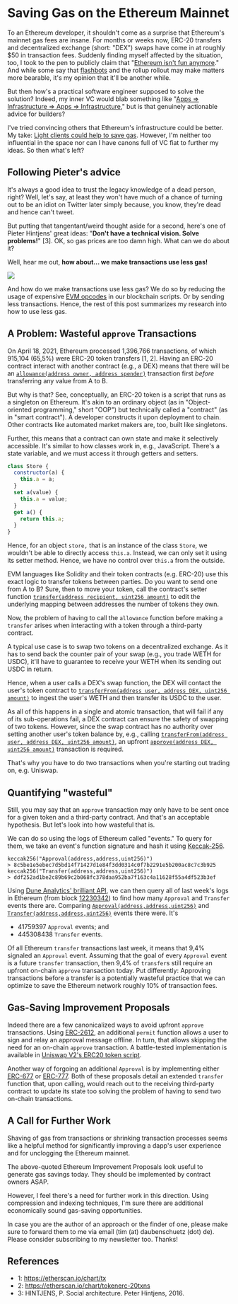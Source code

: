 # Saving Gas on the Ethereum Mainnet

To an Ethereum developer, it shouldn't come as a surprise that Ethereum's
mainnet gas fees are insane. For months or weeks now, ERC-20 transfers and
decentralized exchange (short: "DEX") swaps have come in at roughly $50 in
transaction fees. Suddenly finding myself affected by the situation, too, I
took to the pen to publicly claim that "[Ethereum isn't fun
anymore](https://timdaub.github.io/2021/02/22/ethereum-isnt-fun-anymore/)." And
while some say that [flashbots](https://github.com/flashbots) and the rollup
rollout may make matters more bearable, it's my opinion that it'll be another
while.

But then how's a practical software engineer supposed to solve the solution?
Indeed, my inner VC would blab something like "[Apps => Infrastructure => Apps
=>
Infrastructure](https://www.usv.com/writing/2018/10/the-myth-of-the-infrastructure-phase/),"
but is that genuinely actionable advice for builders?

I've tried convincing others that Ethereum's infrastructure could be better. My
take: [Light clients could help to save
gas](https://rugpullindex.com/blog#ScalingEthereumOneTxAtATime). However, I'm
neither too influential in the space nor can I have canons full of VC fiat to
further my ideas. So then what's left?

## Following Pieter's advice

It's always a good idea to trust the legacy knowledge of a dead person, right?
Well, let's say, at least they won't have much of a chance of turning out to be
an idiot on Twitter later simply because, you know, they're dead and hence
can't tweet.

But putting that tangentant/weird thought aside for a second, here's one of
Pieter Hintjens' great ideas: "**Don't have a technical vision. Solve
problems!**" [3]. OK, so gas prices are too damn high. What can we do about
it?

Well, hear me out, **how about... we make transactions use less gas!**

![](/assets/images/unwantedadvice.png)

And how do we make transactions use less gas? We do so by reducing the usage of
expensive [EVM opcodes](https://ethervm.io/) in our blockchain scripts. Or by
sending less transactions. Hence, the rest of this post summarizes my research
into how to use less gas.

## A Problem: Wasteful `approve` Transactions

On April 18, 2021, Ethereum processed 1,396,766 transactions, of which 915,104
(65,5%) were ERC-20 token transfers [1, 2]. Having an ERC-20 contract interact
with another contract (e.g., a DEX) means that there will be an
[`allowance(address owner, address spender)`](https://docs.openzeppelin.com/contracts/2.x/api/token/erc20#IERC20-allowance-address-address-)
transaction first _before_ transferring any value from A to B.

But why is that? See, conceptually, an ERC-20 token is a script that runs as a
singleton on Ethereum. It's akin to an ordinary object (as in "Object-oriented
programming," short "OOP") but technically called a "contract" (as in "smart
contract"). A developer constructs it upon deployment to chain. Other contracts
like automated market makers are, too, built like singletons.

Further, this means that a contract can own state and make it selectively
accessible. It's similar to how classes work in, e.g., JavaScript. There's a
state variable, and we must access it through getters and setters.

```js
class Store {
  constructor(a) {
    this.a = a;
  }
  set a(value) {
    this.a = value;
  }
  get a() {
    return this.a;
  }
}
```

Hence, for an object `store,` that is an instance of the class `Store`, we
wouldn't be able to directly access `this.a`. Instead, we can only set it using
its setter method. Hence, we have no control over `this.a` from the outside.

EVM languages like Solidity and their token contracts (e.g. ERC-20) use this
exact logic to transfer tokens between parties. Do you want to send one from A
to B? Sure, then to move your token, call the contract's setter function
[`transfer(address recipient, uint256 amount)`](https://docs.openzeppelin.com/contracts/2.x/api/token/erc20#IERC20-Transfer-address-address-uint256-)
to edit the underlying mapping between addresses the number of tokens they own.

Now, the problem of having to call the `allowance` function before making a
`transfer` arises when interacting with a token through a third-party contract.

A typical use case is to swap two tokens on a decentralized exchange. As it has
to send back the counter pair of your swap (e.g., you trade WETH for USDC),
it'll have to guarantee to receive your WETH when its sending out USDC in
return.

Hence, when a user calls a DEX's swap function, the DEX will contact the user's
token contract to [`transferFrom(address user, address DEX, uint256 amount)`](https://docs.openzeppelin.com/contracts/2.x/api/token/erc20#IERC20-transferFrom-address-address-uint256-)
to ingest the user's WETH and then transfer its USDC to the user.

As all of this happens in a single and atomic transaction, that will fail if
any of its sub-operations fail, a DEX contract can ensure the safety of
swapping of two tokens. However, since the swap contract has no authority over
setting another user's token balance by, e.g., calling [`transferFrom(address user, address DEX, uint256 amount)`](https://docs.openzeppelin.com/contracts/2.x/api/token/erc20#IERC20-transferFrom-address-address-uint256-),
an upfront [`approve(address DEX, uint256 amount)`](https://docs.openzeppelin.com/contracts/2.x/api/token/erc20#IERC20-approve-address-uint256-)
transaction is required.

That's why you have to do two transactions when you're starting out trading on,
e.g. Uniswap.

## Quantifying "wasteful"

Still, you may say that an `approve` transaction may only have to be sent once
for a given token and a third-party contract. And that's an acceptable
hypothesis. But let's look into how wasteful that is.

We can do so using the logs of Ethereum called "events." To query for them, we
take an event's function signature and hash it using
[Keccak-256](https://emn178.github.io/online-tools/keccak_256.html).

```
keccak256("Approval(address,address,uint256)")
> 8c5be1e5ebec7d5bd14f71427d1e84f3dd0314c0f7b2291e5b200ac8c7c3b925
keccak256("Transfer(address,address,uint256)")
> ddf252ad1be2c89b69c2b068fc378daa952ba7f163c4a11628f55a4df523b3ef
```

Using [Dune Analytics' brilliant API](https://duneanalytics.com/queries/35211),
we can then query all of last week's logs in Ethereum (from block
[12230342](https://etherscan.io/block/12230342)) to find how many `Approval`
and `Transfer` events there are. Comparing
[`Approval(address,address,uint256)`](https://docs.openzeppelin.com/contracts/2.x/api/token/erc20#IERC20-Approval-address-address-uint256-)
and
[`Transfer(address,address,uint256)`](https://docs.openzeppelin.com/contracts/2.x/api/token/erc20#IERC20-Transfer-address-address-uint256-)
events there were. It's

- 41759397 `Approval` events; and
- 445308438 `Transfer` events.

Of all Ethereum `transfer` transactions last week, it means that 9,4% signaled
an `Approval` event. Assuming that the goal of every `Approval` event is a
future `transfer` transaction, then 9,4% of `transfer`s still require an
upfront on-chain `approve` transaction today. Put differently: Approving
transactions before a transfer is a potentially wasteful practice that we can
optimize to save the Ethereum network roughly 10% of transaction fees.

## Gas-Saving Improvement Proposals

Indeed there are a few canonicalized ways to avoid upfront `approve`
transactions. Using [ERC-2612](https://eips.ethereum.org/EIPS/eip-2612), an
additional `permit` function allows a user to sign and relay an approval
message offline. In turn, that allows skipping the need for an on-chain
`approve` transaction. A battle-tested implementation is available in [Uniswap
V2's ERC20 token
script](https://github.com/Uniswap/uniswap-v2-core/blob/master/contracts/UniswapV2ERC20.sol).

Another way of forgoing an additional `Approval` is by implementing either
[ERC-677](https://github.com/ethereum/EIPs/issues/677) or
[ERC-777](https://eips.ethereum.org/EIPS/eip-777). Both of these proposals
detail an extended `transfer` function that, upon calling, would reach out to
the receiving third-party contract to update its state too solving the problem
of having to send two on-chain transactions.

## A Call for Further Work

Shaving of gas from transactions or shrinking transaction processes seems like
a helpful method for significantly improving a dapp's user experience and for
unclogging the Ethereum mainnet.

The above-quoted Ethereum Improvement Proposals look useful to generate gas
savings today. They should be implemented by contract owners ASAP.

However, I feel there's a need for further work in this direction. Using
compression and indexing techniques, I'm sure there are additional economically
sound gas-saving opportunities.

In case you are the author of an approach or the finder of one, please make
sure to forward them to me via email (tim (at) daubenschuetz (dot) de). Please
consider subscribing to my newsletter too. Thanks!

## References

- 1: https://etherscan.io/chart/tx
- 2: https://etherscan.io/chart/tokenerc-20txns
- 3: HINTJENS, P. Social architecture. Peter Hintjens, 2016.
